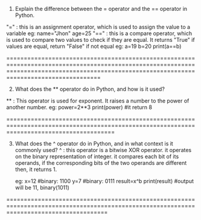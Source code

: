 1. Explain the difference between the = operator and the == operator in Python.

"=" : this is an assignment operator, which is used to assign the value to a variable
     eg: name="Jhon"
         age=25
"==" : this is a compare operator, which is used to compare two values to check if they are equal. It returns "True" if values are equal, return "False" if not equal 
     eg: a=19
         b=20
         print(a==b)      

=============================================================================================================================================================================================


2. What does the ** operator do in Python, and how is it used?

** : This operator is used for exponent. It raises a number to the power of another number.
eg: power=2**3
    print(power)            #it return 8

===========================================================================================================================================

3. What does the ^ operator do in Python, and in what context is it commonly used?
   ^ : this operator is a bitwise XOR operator. it operates on the binary representation of integer.
     it compares each bit of its operands, if the corresponding bits of the two operands are different then, it returns 1.
   
   eg: x=12         #binary: 1100
       y=7          #binary: 0111
       result=x^b
       print(result)           #output will be 11, binary(1011)

=========================================================================================================================================
